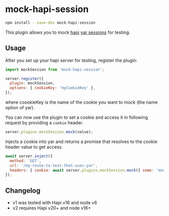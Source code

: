 # mock-hapi-session

```bash
npm install --save-dev mock-hapi-session
```

This plugin allows you to mock [hapi](https://github.com/hapijs/hapi) [yar sessions](https://github.com/hapijs/yar) for testing.

## Usage

After you set up your hapi server for testing, register the plugin:

```javascript
import mockSession from 'mock-hapi-session';

server.register({
  plugin: mockSession,
  options: { cookieKey: 'myCookieKey' },
});
```
where coookieKey is the name of the cookie you want to mock (the name option of yar).

You can now use the plugin to set a cookie and access it in following request by providing a `cookie` header.

```javascript
server.plugins.mockSession.mock(value);
```

injects a cookie into yar and returns a promise that resolves to the cookie header value to get access.

```javascript
await server.inject({
  method: 'GET',
  url: '/my-route-to-test-that-uses-yar',
  headers: { cookie: await server.plugins.mockSession.mock({ some: 'mockedSession' }) },
});
```

## Changelog

- v1 was tested with Hapi v16 and node v6
- v2 requires Hapi v20+ and node v16+
